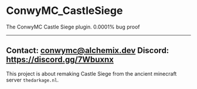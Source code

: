# ConwyMC_CastleSiege
The ConwyMC Castle Siege plugin. 0.0001% bug proof

-----------------------------------
Contact: conwymc@alchemix.dev
Discord: https://discord.gg/7Wbuxnx
-----------------------------------

This project is about remaking Castle Siege from the ancient minecraft server `thedarkage.nl`.
